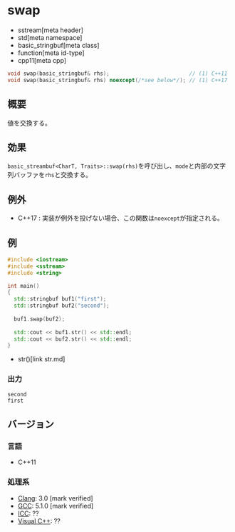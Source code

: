 # swap
* sstream[meta header]
* std[meta namespace]
* basic_stringbuf[meta class]
* function[meta id-type]
* cpp11[meta cpp]

```cpp
void swap(basic_stringbuf& rhs);                         // (1) C++11
void swap(basic_stringbuf& rhs) noexcept(/*see below*/); // (1) C++17
```

## 概要
値を交換する。

## 効果
`basic_streambuf<CharT, Traits>::swap(rhs)`を呼び出し、`mode`と内部の文字列バッファを`rhs`と交換する。

## 例外
- C++17 : 実装が例外を投げない場合、この関数は`noexcept`が指定される。

## 例
```cpp example
#include <iostream>
#include <sstream>
#include <string>

int main()
{
  std::stringbuf buf1("first");
  std::stringbuf buf2("second");
  
  buf1.swap(buf2);
  
  std::cout << buf1.str() << std::endl;
  std::cout << buf2.str() << std::endl;
}
```
* str()[link str.md]

### 出力
```
second
first
```

## バージョン
### 言語
- C++11

### 処理系
- [Clang](/implementation.md#clang): 3.0 [mark verified]
- [GCC](/implementation.md#gcc): 5.1.0 [mark verified]
- [ICC](/implementation.md#icc): ??
- [Visual C++](/implementation.md#visual_cpp): ??
